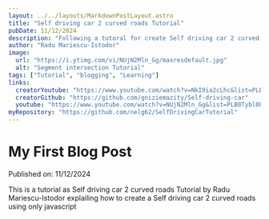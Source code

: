 ```yaml
---
layout: ../../layouts/MarkdownPostLayout.astro
title: "Self driving car 2 curved roads Tutorial"
pubDate: 11/12/2024
description: "Following a tutoral for create Self driving car 2 curved roads "
author: "Radu Mariescu-Istodor"
image:
  url: "https://i.ytimg.com/vi/NUjN2Mln_Gg/maxresdefault.jpg"
  alt: "Segment intersection Tutorial"
tags: ["Tutorial", "blogging", "Learning"]
links:
  creatorYoutube: "https://www.youtube.com/watch?v=NkI9ia2cLhc&list=PLB0Tybl0UNfYoJE7ZwsBQoDIG4YN9ptyY"
  creatorGithub: "https://github.com/gniziemazity/Self-driving-car"
  youtube: "https://www.youtube.com/watch?v=NUjN2Mln_Gg&list=PLB0Tybl0UNfYoJE7ZwsBQoDIG4YN9ptyY&index=11"
myRepository: "https://github.com/nelg62/SelfDrivingCarTutorial"
---
```


# My First Blog Post

Published on: 11/12/2024

This is a tutorial as Self driving car 2 curved roads Tutorial by Radu Mariescu-Istodor explailing how to create a Self driving car 2 curved roads using only javascript

<!-- ## What I've accomplished

1. **Installing Astro**: First, I created a new Astro project and set up my online accounts.

2. **Making Pages**: I then learned how to make pages by creating new `.astro` files and placing them in the `src/pages/` folder.

3. **Making Blog Posts**: This is my first blog post! I now have Astro pages and Markdown posts!

## What's next

I will finish the Astro tutorial, and then keep adding more posts. Watch this space for more to come. -->
